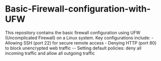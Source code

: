 # Basic-Firewall-configuration-with-UFW
This repository contains the basic firewall configuration using UFW (Uncomplicated Firewall) on a Linux system.   Key configurations include: - Allowing SSH (port 22) for secure remote access - Denying HTTP (port 80) to block unencrypted web traffic -- Setting default policies: deny all incoming traffic and allow all outgoing traffic
